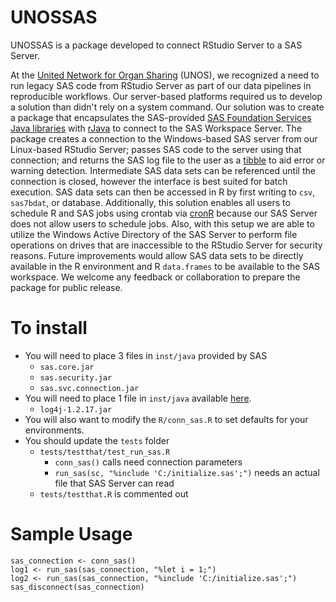 # UNOSSAS

UNOSSAS is a package developed to connect RStudio Server to a SAS Server.

At the [United Network for Organ Sharing](https://www.unos.org/) (UNOS), we recognized a need to run legacy SAS code from RStudio Server as part of our data pipelines in reproducible workflows.  Our server-based platforms required us to develop a solution than didn't rely on a system command.  Our solution was to create a package that encapsulates the SAS-provided [SAS Foundation Services Java libraries](https://support.sas.com/downloads/package.htm?pid=305) with [rJava](https://cran.r-project.org/web/packages/rJava/index.html) to connect to the SAS Workspace Server. The package creates a connection to the Windows-based SAS server from our Linux-based RStudio Server; passes SAS code to the server using that connection; and returns the SAS log file to the user as a [tibble](http://tibble.tidyverse.org/) to aid error or warning detection.  Intermediate SAS data sets can be referenced until the connection is closed, however the interface is best suited for batch execution. SAS data sets can then be accessed in R by first writing to `csv`, `sas7bdat`, or database. Additionally, this solution enables all users to schedule R and SAS jobs using crontab via [cronR](https://github.com/bnosac/cronR) because our SAS Server does not allow users to schedule jobs. Also, with this setup we are able to utilize the Windows Active Directory of the SAS Server to perform file operations on drives that are inaccessible to the RStudio Server for security reasons. Future improvements would allow SAS data sets to be directly available in the R environment and R `data.frames` to be available to the SAS workspace. We welcome any feedback or collaboration to prepare the package for public release.

# To install
+ You will need to place 3 files in `inst/java` provided by SAS
    + `sas.core.jar`
    + `sas.security.jar`
    + `sas.svc.connection.jar`
+ You will need to place 1 file in `inst/java` available [here](https://logging.apache.org/log4j/1.2/download.html).
    + `log4j-1.2.17.jar`
+ You will also want to modify the `R/conn_sas.R` to set defaults for your environments.
+ You should update the `tests` folder
    + `tests/testthat/test_run_sas.R`  
        + `conn_sas()` calls need connection parameters  
        + `run_sas(sc, "%include 'C:/initialize.sas';")` needs an actual file that SAS Server can read  
    + `tests/testthat.R` is commented out

# Sample Usage
```
sas_connection <- conn_sas()
log1 <- run_sas(sas_connection, "%let i = 1;")
log2 <- run_sas(sas_connection, "%include 'C:/initialize.sas';")
sas_disconnect(sas_connection)
```
